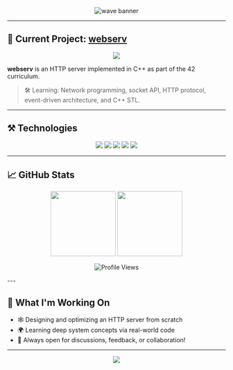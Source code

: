 <div align="center">
  <img src="https://capsule-render.vercel.app/api?type=waving&color=4F2E91&height=180&section=header&text=Hi!%20I'm%20Dilara%20👾&fontSize=48&fontColor=ffffff" alt="wave banner"/>
</div>

---

## 🚩 Current Project: <a href="https://github.com/dubu13/webserv">webserv</a>

<p align="center">
  <a href="https://github.com/dubu13/webserv">
    <img src="https://github-readme-stats.vercel.app/api/pin/?username=dubu13&repo=webserv&theme=algolia" />
  </a>
</p>

**webserv** is an HTTP server implemented in C++ as part of the 42 curriculum.  
> 🛠️ Learning: Network programming, socket API, HTTP protocol, event-driven architecture, and C++ STL.

---

## ⚒️ Technologies

<p align="center">
  <img src="https://img.shields.io/badge/C-00599C?style=flat-square&logo=c&logoColor=white"/>
  <img src="https://img.shields.io/badge/C++-00599C?style=flat-square&logo=c%2B%2B&logoColor=white"/>
  <img src="https://img.shields.io/badge/Linux-009485?style=flat-square&logo=linux&logoColor=white"/>
  <img src="https://img.shields.io/badge/Networking-3277A8?style=flat-square"/>
  <img src="https://img.shields.io/badge/GitHub-181717?style=flat-square&logo=github&logoColor=white"/>
</p>

---

## 📈 GitHub Stats

<p align="center">
  <img src="https://github-readme-stats.vercel.app/api?username=dubu13&show_icons=true&count_private=true&theme=tokyonight" height="150"/>
  <img src="https://github-readme-stats.vercel.app/api/top-langs/?username=dubu13&layout=compact&theme=tokyonight" height="150"/>
</p>

<p align="center">
  <img src="https://komarev.com/ghpvc/?username=dubu13&color=4F2E91" alt="Profile Views" />
</p>
---

## 🌱 What I'm Working On

- 🕸️ Designing and optimizing an HTTP server from scratch
- 🌍 Learning deep system concepts via real-world code
- 💭 Always open for discussions, feedback, or collaboration!

---

<div align="center">
  <img src="https://capsule-render.vercel.app/api?type=waving&color=4F2E91&height=120&section=footer"/>
</div>
